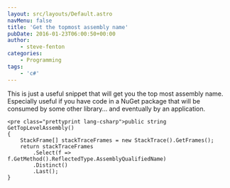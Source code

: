 ```yaml
---
layout: src/layouts/Default.astro
navMenu: false
title: 'Get the topmost assembly name'
pubDate: 2016-01-23T06:00:50+00:00
author:
    - steve-fenton
categories:
    - Programming
tags:
    - 'c#'
---
```


This is just a useful snippet that will get you the top most assembly name. Especially useful if you have code in a NuGet package that will be consumed by some other library… and eventually by an application.

```
<pre class="prettyprint lang-csharp">public string GetTopLevelAssembly()
{
    StackFrame[] stackTraceFrames = new StackTrace().GetFrames();
    return stackTraceFrames
        .Select(f => f.GetMethod().ReflectedType.AssemblyQualifiedName)
        .Distinct()
        .Last();
}
```
